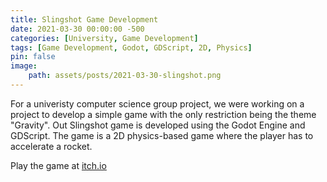 ```yaml
---
title: Slingshot Game Development
date: 2021-03-30 00:00:00 -500
categories: [University, Game Development]
tags: [Game Development, Godot, GDScript, 2D, Physics]
pin: false
image:
    path: assets/posts/2021-03-30-slingshot.png	
---
```



For a univeristy computer science group project, we were working on a project to develop a simple game with the only restriction being the theme "Gravity". Out Slingshot game is developed using the Godot Engine and GDScript. The game is a 2D physics-based game where the player has to accelerate a rocket. 

Play the game at [itch.io](https://epsilon-five.itch.io/slingshot) 
